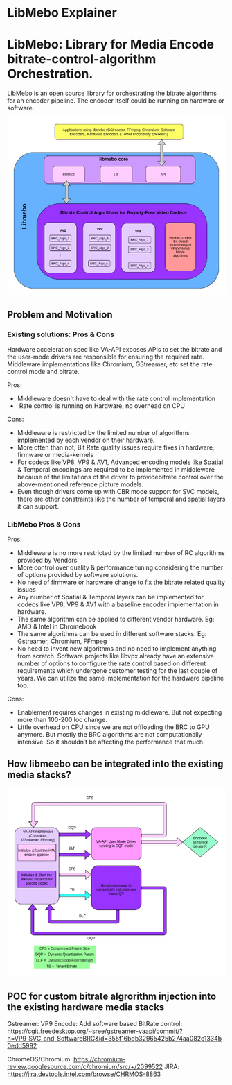 # LibMebo Explainer

# LibMebo: Library for Media Encode bitrate-control-algorithm Orchestration.

LibMebo is an open source library for orchestrating the bitrate algorithms for an encoder pipeline. The encoder itself could be running on hardware or software.

![libmebo_block_diagram](data/libmeebo_block_diagram.jpg)

## Problem and Motivation

### Existing solutions: Pros & Cons

Hardware acceleration spec like VA-API exposes APIs to set the bitrate and the user-mode drivers are responsible for ensuring the required rate. Middleware implementations like Chromium, GStreamer, etc set the rate control mode and bitrate.

Pros:
-  Middleware doesn't have to deal with the rate control implementation
-  Rate control is running on Hardware, no overhead on CPU

Cons:
- Middleware is restricted by the limited number of algorithms implemented by each vendor on their hardware.
- More often than not, Bit Rate quality issues require fixes in hardware, firmware or media-kernels
- For codecs like VP8, VP9 & AV1, Advanced encoding models like Spatial & Temporal encodings are required to be implemented in middleware because of the limitations of the driver to providebitrate control over the above-mentioned reference picture models.
- Even though drivers come up with CBR mode support for SVC models, there are other constraints like the number of temporal and spatial layers it can support.

### LibMebo Pros & Cons

Pros:
- Middleware is no more restricted by the limited number of RC algorithms provided by Vendors.
- More control over quality & performance tuning considering the number of options provided by
software solutions.
- No need of firmware or hardware change to fix the bitrate related quality issues
- Any number of Spatial & Temporal layers can be implemented for codecs like VP8, VP9 & AV1 with a baseline encoder implementation in hardware.
- The same algorithm can be applied to different vendor hardware. Eg: AMD & Intel in Chromebook
- The same algorithms can be used in different software stacks. Eg: Gstreamer, Chromium, FFmpeg
- No need to invent new algorithms and no need to implement anything from scratch. Software
projects like libvpx already have an extensive number of options to configure the rate control based on different requirements which undergone customer testing for the last couple of years. We can utilize the same implementation for the hardware pipeline too.

Cons:
- Enablement requires changes in existing middleware. But not expecting more than 100-200
loc change.
- Little overhead on CPU since we are not offloading the BRC to GPU anymore. But mostly the BRC algorithms are not computationally intensive. So it shouldn’t be affecting the performance that much.

## How libmeebo can be integrated into the existing media stacks?

![libmeebo_in_media_stack.jpg](data/libmeebo_in_media_stack.jpg)

## POC for custom bitrate algrorithm injection into the existing hardware media stacks

Gstreamer: VP9 Encode: Add software based BitRate control: https://cgit.freedesktop.org/~sree/gstreamer-vaapi/commit/?h=VP9_SVC_and_SoftwareBRC&id=355f16bdb32965425b274aa082c1334b0edd5992

ChromeOS/Chromium: https://chromium-review.googlesource.com/c/chromium/src/+/2099522
JIRA: https://jira.devtools.intel.com/browse/CHRMOS-8863
